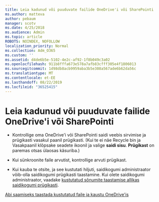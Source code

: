 ```yaml
---
title: Leia kadunud või puuduvate failide OneDrive'i või SharePointi
ms.author: matteva
author: pebaum
manager: scotv
ms.date: 4/25/2018
ms.audience: Admin
ms.topic: article
ROBOTS: NOINDEX, NOFOLLOW
localization_priority: Normal
ms.collection: Adm_O365
ms.custom: ''
ms.assetid: d4de6b5e-5102-4e2c-af92-1f8b049c3a02
ms.openlocfilehash: 911b8fffa673e578a7afb83cfff305e4f1806013
ms.sourcegitcommit: 1d98db8acb9959aba3b5e308a567ade6b62da56c
ms.translationtype: MT
ms.contentlocale: et-EE
ms.lasthandoff: 08/22/2019
ms.locfileid: "36525415"
---
```

# <a name="find-lost-or-missing-files-in-onedrive-or-sharepoint"></a>Leia kadunud või puuduvate failide OneDrive'i või SharePointi

- Kontrollige oma OneDrive'i või SharePointi saidi veebis sirvimise ja prügikasti vasakul paanil prügikasti. (Kui te ei näe Recycle bin ja Vasakpaanil klõpsake seadete ikoonil ja valige **saidi sisu**. **Prügikast** on paremas otsas ülaosas käsuriba.) 
    
- Kui sünkroonite faile arvutist, kontrollige arvuti prügikast. 
    
- Kui kauba te otsite, ja see kustutati hiljuti, saidikogumi administraator võib-olla saidikogumi prügikasti taastamine. Kui olete saidikogumi administraator, vaadake [kustutatud sõnumite taastamise allikas saidikogumi prügikasti](https://go.microsoft.com/fwlink/?linkid=866439).
    
[Abi saamiseks taastada kustutatud faile ja kaustu OneDrive'is](https://go.microsoft.com/fwlink/?linkid=872872)
  

